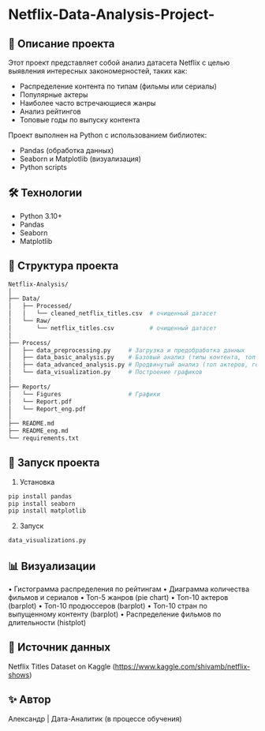 # Netflix-Data-Analysis-Project-
## 📌 Описание проекта
Этот проект представляет собой анализ датасета Netflix с целью выявления интересных закономерностей, таких как:
- Распределение контента по типам (фильмы или сериалы)
- Популярные актеры
- Наиболее часто встречающиеся жанры
- Анализ рейтингов
- Топовые годы по выпуску контента

Проект выполнен на Python с использованием библиотек:
- Pandas (обработка данных)
- Seaborn и Matplotlib (визуализация)
- Python scripts

## 🛠 Технологии
- Python 3.10+
- Pandas
- Seaborn
- Matplotlib

## 📂 Структура проекта
```bash
Netflix-Analysis/
│
├── Data/
│   ├── Processed/
│   │   └── cleaned_netflix_titles.csv  # очищенный датасет
│   └── Raw/
│       └── netflix_titles.csv          # очищенный датасет
│
├── Process/
│   ├── data_preprocessing.py     # Загрузка и предобработка данных
│   ├── data_basic_analysis.py    # Базовый анализ (типы контента, топ жанры, рейтинги)
│   ├── data_advanced_analysis.py # Продвинутый анализ (топ актеров, годовые тренды)
│   └── data_visualization.py     # Построение графиков
│
├── Reports/
│   └── Figures                   # Графики 
│   └── Report.pdf                
│   └── Report_eng.pdf
│
├── README.md
├── README_eng.md                 
└── requirements.txt             
```

## 🚀 Запуск проекта 
1. Установка
```bash
pip install pandas
pip install seaborn
pip install matplotlib
```
2. Запуск
```bash
data_visualizations.py
```

## 📊 Визуализации
 • Гистограмма распределения по рейтингам
 • Диаграмма количества фильмов и сериалов
 • Топ-5 жанров (pie chart)
 • Топ-10 актеров (barplot)
 • Топ-10 продюссеров (barplot)
 • Топ-10 стран по выпущенному контенту (barplot)
 • Распределение фильмов по длительности (histplot)

## 📌 Источник данных
Netflix Titles Dataset on Kaggle (https://www.kaggle.com/shivamb/netflix-shows)
## ✨ Автор
Александр | Дата-Аналитик (в процессе обучения)
 
